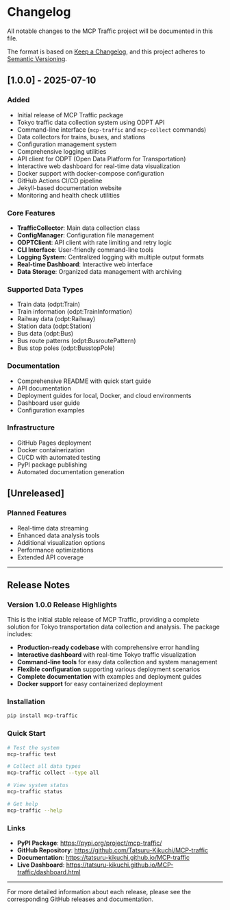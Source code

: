 # Changelog

All notable changes to the MCP Traffic project will be documented in this file.

The format is based on [Keep a Changelog](https://keepachangelog.com/en/1.0.0/),
and this project adheres to [Semantic Versioning](https://semver.org/spec/v2.0.0.html).

## [1.0.0] - 2025-07-10

### Added
- Initial release of MCP Traffic package
- Tokyo traffic data collection system using ODPT API
- Command-line interface (`mcp-traffic` and `mcp-collect` commands)
- Data collectors for trains, buses, and stations
- Configuration management system
- Comprehensive logging utilities
- API client for ODPT (Open Data Platform for Transportation)
- Interactive web dashboard for real-time data visualization
- Docker support with docker-compose configuration
- GitHub Actions CI/CD pipeline
- Jekyll-based documentation website
- Monitoring and health check utilities

### Core Features
- **TrafficCollector**: Main data collection class
- **ConfigManager**: Configuration file management
- **ODPTClient**: API client with rate limiting and retry logic
- **CLI Interface**: User-friendly command-line tools
- **Logging System**: Centralized logging with multiple output formats
- **Real-time Dashboard**: Interactive web interface
- **Data Storage**: Organized data management with archiving

### Supported Data Types
- Train data (odpt:Train)
- Train information (odpt:TrainInformation)
- Railway data (odpt:Railway)
- Station data (odpt:Station)
- Bus data (odpt:Bus)
- Bus route patterns (odpt:BusroutePattern)
- Bus stop poles (odpt:BusstopPole)

### Documentation
- Comprehensive README with quick start guide
- API documentation
- Deployment guides for local, Docker, and cloud environments
- Dashboard user guide
- Configuration examples

### Infrastructure
- GitHub Pages deployment
- Docker containerization
- CI/CD with automated testing
- PyPI package publishing
- Automated documentation generation

## [Unreleased]

### Planned Features
- Real-time data streaming
- Enhanced data analysis tools
- Additional visualization options
- Performance optimizations
- Extended API coverage

---

## Release Notes

### Version 1.0.0 Release Highlights

This is the initial stable release of MCP Traffic, providing a complete solution for Tokyo transportation data collection and analysis. The package includes:

- **Production-ready codebase** with comprehensive error handling
- **Interactive dashboard** with real-time Tokyo traffic visualization
- **Command-line tools** for easy data collection and system management
- **Flexible configuration** supporting various deployment scenarios
- **Complete documentation** with examples and deployment guides
- **Docker support** for easy containerized deployment

### Installation

```bash
pip install mcp-traffic
```

### Quick Start

```bash
# Test the system
mcp-traffic test

# Collect all data types
mcp-traffic collect --type all

# View system status
mcp-traffic status

# Get help
mcp-traffic --help
```

### Links

- **PyPI Package**: https://pypi.org/project/mcp-traffic/
- **GitHub Repository**: https://github.com/Tatsuru-Kikuchi/MCP-traffic
- **Documentation**: https://tatsuru-kikuchi.github.io/MCP-traffic
- **Live Dashboard**: https://tatsuru-kikuchi.github.io/MCP-traffic/dashboard.html

---

For more detailed information about each release, please see the corresponding GitHub releases and documentation.
